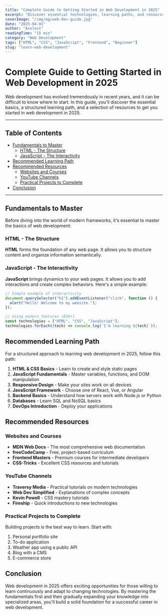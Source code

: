 ```yaml
---
title: "Complete Guide to Getting Started in Web Development in 2025"
excerpt: "Discover essential technologies, learning paths, and resources to start your web developer career this year."
coverImage: "/img/og/web-dev-guide.jpg"
date: "2025-04-01"
author: "Acelest"
readingTime: "15 min"
category: "Web Development"
tags: ["HTML", "CSS", "JavaScript", "Frontend", "Beginner"]
slug: "learn-web-development"
---
```


# Complete Guide to Getting Started in Web Development in 2025

Web development has evolved tremendously in recent years, and it can be difficult to know where to start. In this guide, you'll discover the essential basics, a structured learning path, and a selection of resources to get you started in web development in 2025.

---

## Table of Contents

- [Fundamentals to Master](#fundamentals-to-master)
  - [HTML - The Structure](#html---the-structure)
  - [JavaScript - The Interactivity](#javascript---the-interactivity)
- [Recommended Learning Path](#recommended-learning-path)
- [Recommended Resources](#recommended-resources)
  - [Websites and Courses](#websites-and-courses)
  - [YouTube Channels](#youtube-channels)
  - [Practical Projects to Complete](#practical-projects-to-complete)
- [Conclusion](#conclusion)

---

## Fundamentals to Master

Before diving into the world of modern frameworks, it's essential to master the basics of web development:

### HTML - The Structure

**HTML** forms the foundation of any web page. It allows you to structure content and organize information semantically.

### JavaScript - The Interactivity

**JavaScript** brings dynamics to your web pages. It allows you to add interactions and create complex behaviors. Here's a simple example:

```javascript
// Simple example of interactivity
document.querySelector("h1").addEventListener("click", function () {
  alert("Hello! Welcome to my website.");
});

// Using modern features (ES6+)
const technologies = ["HTML", "CSS", "JavaScript"];
technologies.forEach((tech) => console.log(`I'm learning ${tech}`));
```

## Recommended Learning Path

For a structured approach to learning web development in 2025, follow this path:

1. **HTML & CSS Basics** - Learn to create and style static pages
2. **JavaScript Fundamentals** - Master variables, functions, and DOM manipulation
3. **Responsive Design** - Make your sites work on all devices
4. **JavaScript Framework** - Choose one of React, Vue, or Angular
5. **Backend Basics** - Understand how servers work with Node.js or Python
6. **Databases** - Learn SQL and NoSQL basics
7. **DevOps Introduction** - Deploy your applications

## Recommended Resources

### Websites and Courses

- **MDN Web Docs** - The most comprehensive web documentation
- **freeCodeCamp** - Free, project-based curriculum
- **Frontend Masters** - Premium courses for intermediate developers
- **CSS-Tricks** - Excellent CSS resources and tutorials

### YouTube Channels

- **Traversy Media** - Practical tutorials on modern technologies
- **Web Dev Simplified** - Explanations of complex concepts
- **Kevin Powell** - CSS mastery tutorials
- **Fireship** - Quick introductions to new technologies

### Practical Projects to Complete

Building projects is the best way to learn. Start with:

1. Personal portfolio site
2. To-do application
3. Weather app using a public API
4. Blog with a CMS
5. E-commerce store

## Conclusion

Web development in 2025 offers exciting opportunities for those willing to learn continuously and adapt to changing technologies. By mastering the fundamentals first and then gradually expanding your knowledge into specialized areas, you'll build a solid foundation for a successful career in web development.
